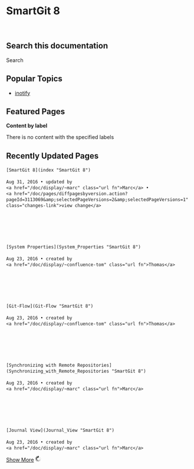 # SmartGit 8





 







## Search this documentation






Search


## Popular Topics

-   <a href="/doc/label/SG/inotify" class="label">inotify</a>





## Featured Pages


**Content by label**

There is no content with the specified labels






## Recently Updated Pages








    [SmartGit 8](index "SmartGit 8")

    Aug 31, 2016 • updated by
    <a href="/doc/display/~marc" class="url fn">Marc</a> •
    <a href="/doc/pages/diffpagesbyversion.action?pageId=3113069&amp;selectedPageVersions=2&amp;selectedPageVersions=1" class="changes-link">view change</a>






    [System Properties](System_Properties "SmartGit 8")

    Aug 23, 2016 • created by
    <a href="/doc/display/~confluence-tom" class="url fn">Thomas</a>






    [Git-Flow](Git-Flow "SmartGit 8")

    Aug 23, 2016 • created by
    <a href="/doc/display/~confluence-tom" class="url fn">Thomas</a>






    [Synchronizing with Remote Repositories](Synchronizing_with_Remote_Repositories "SmartGit 8")

    Aug 23, 2016 • created by
    <a href="/doc/display/~marc" class="url fn">Marc</a>






    [Journal View](Journal_View "SmartGit 8")

    Aug 23, 2016 • created by
    <a href="/doc/display/~marc" class="url fn">Marc</a>




<a href="/doc/plugins/recently-updated/changes.action?theme=concise&amp;pageSize=5&amp;startIndex=5&amp;searchToken=7324&amp;spaceKeys=SG080&amp;contentType=page" class="more-link">Show More</a>
![](images/icons/wait.gif)







